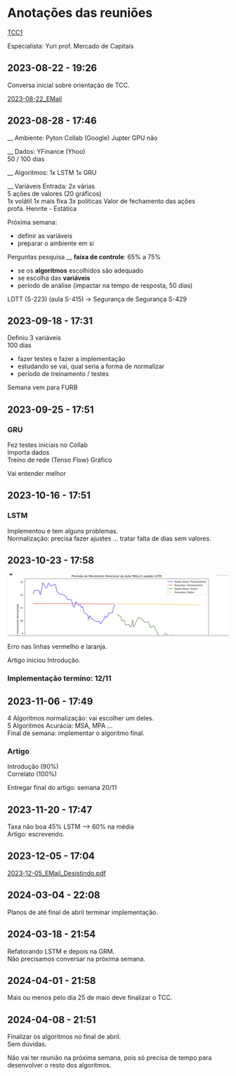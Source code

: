 # Anotações das reuniões  

[TCC1](TCC1 "TCC1")  

Especialista: Yuri prof. Mercado de Capitais


## 2023-08-22 - 19:26

Conversa inicial sobre orientação de TCC.  

[2023-08-22_EMail](2023-08-22_EMail.pdf)  

## 2023-08-28 - 17:46

__ Ambiente:
Pyton
Collab (Google)
Jupter
GPU não

__ Dados:
YFinance (Yhoo)  
50 / 100 dias  

__ Algoritmos:
1x LSTM
1x GRU

__ Variáveis Entrada:
2x várias  
5 ações de valores (20 gráficos)  
  1x volátil
  1x mais fixa
  3x politicas
Valor de fechamento das ações  
profa. Henrite - Estática  

Próxima semana:

- definir as variáveis  
- preparar o ambiente em si  
  
Perguntas pesquisa __ **faixa de controle**: 65% a 75%  

- se os **algoritmos** escolhidos são adequado  
- se escolha das **variáveis**  
- período de análise (impactar na tempo de resposta, 50 dias)  

LDTT (S-223) (aula S-415) -> Segurança de Segurança S-429

## 2023-09-18 - 17:31

Definiu 3 variáveis  
100 dias  

- fazer testes e fazer a implementação  
- estudando se vai, qual seria a forma de normalizar  
- período de treinamento / testes  

Semana vem para FURB  

## 2023-09-25 - 17:51

### GRU

Fez testes iniciais no Collab  
Importa dados  
Treino de rede  (Tenso Flow)
Gráfico  

Vai entender melhor  

## 2023-10-16 - 17:51

### LSTM

Implementou e tem alguns problemas.  
Normalização: precisa fazer ajustes ... tratar falta de dias sem valores.  

## 2023-10-23 - 17:58

![2023-10-23_Grafico](2023-10-23_Grafico.png)  
Erro nas linhas vermelho e laranja.  

Artigo iniciou Introdução.  

### Implementação termino: 12/11

## 2023-11-06 - 17:49

4 Algoritmos normalização: vai escolher um deles.  
5 Algoritmos Acurácia: MSA, MPA ...  
Final de semana: implementar o algoritmo final.  

### Artigo

Introdução (90%)  
Correlato (100%)  

Entregar final do artigo: semana 20/11

## 2023-11-20 - 17:47

Taxa não boa 45% LSTM  --> 60% na média  
Artigo: escrevendo.  

## 2023-12-05 - 17:04

[2023-12-05_EMail_Desistindo.pdf](2023-12-05_EMail_Desistindo.pdf)  

## 2024-03-04 - 22:08

Planos de até final de abril terminar implementação.  

## 2024-03-18 - 21:54

Refatorando LSTM e depois na GRM.  
Não precisamos conversar na próxima semana.  

## 2024-04-01 - 21:58

Mais ou menos pelo dia 25 de maio deve finalizar o TCC.  

## 2024-04-08 - 21:51

Finalizar os algoritmos no final de abril.  
Sem dúvidas.  

Não vai ter reunião na próxima semana, pois só precisa de tempo para desenvolver o resto dos algoritmos.  
